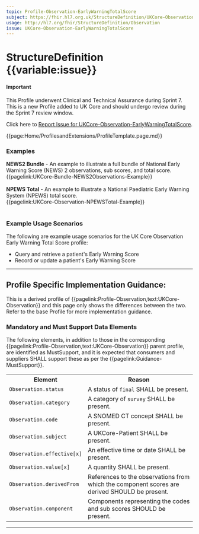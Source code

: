 ```yaml
---
topic: Profile-Observation-EarlyWarningTotalScore
subject: https://fhir.hl7.org.uk/StructureDefinition/UKCore-Observation-EarlyWarningTotalScore
usage: http://hl7.org/fhir/StructureDefinition/Observation
issue: UKCore-Observation-EarlyWarningTotalScore
---
```


# StructureDefinition {{variable:issue}}

<div id="newAsset" markdown="span" class="alert alert-success" role="alert"><h4><i class="fa fa-star"></i> Important</h4>

This Profile underwent Clinical and Technical Assurance during Sprint 7. This is a new Profile added to UK Core and should undergo review during the Sprint 7 review window.

Click here to <a href="https://simplifier.net/HL7FHIRUKCoreR4/UKCore-Observation-EarlyWarningTotalScore/~issues?level=File">Report Issue for UKCore-Observation-EarlyWarningTotalScore</a>.
</div>

<nocheck>
{{page:Home/ProfilesandExtensions/ProfileTemplate.page.md}}

<div id="Examples" class="tabcontent">
  <h3>Examples</h3>
<b>NEWS2 Bundle</b> - An example to illustrate a full bundle of National Early Warning Score (NEWS) 2 observations, sub scores, and total score.<br/>
{{pagelink:UKCore-Bundle-NEWS2Observations-Example}}<br><br>
<b>NPEWS Total</b> - An example to illustrate a National Paediatric Early Warning System (NPEWS) total score.<br/>
{{pagelink:UKCore-Observation-NPEWSTotal-Example}}<br><br>
</div>
</nocheck>

### Example Usage Scenarios ###
The following are example usage scenarios for the UK Core Observation Early Warning Total Score profile:

- Query and retrieve a patient's Early Warning Score
- Record or update a patient's Early Warning Score


<hr class="thickline">

## Profile Specific Implementation Guidance: ##

This is a derived profile of {{pagelink:Profile-Observation,text:UKCore-Observation}} and this page only shows the differences between the two. Refer to the base Profile for more implementation guidance.

### Mandatory and Must Support Data Elements

The following elements, in addition to those in the corresponding {{pagelink:Profile-Observation,text:UKCore-Observation}} parent profile, are identified as MustSupport, and it is expected that consumers and suppliers SHALL support these as per the {{pagelink:Guidance-MustSupport}}.

<table class="assets" title="MustSupport element list">
<tr>
<th class="width30">Element</th>
<th class="width70">Reason</th>
</tr>
<tr>
<td><code>Observation.status</code></td>
<td>A status of <code>final</code> SHALL be present.</td>
</tr>
<tr>
<td><code>Observation.category</code></td>
<td>A category of <code>survey</code> SHALL be present.</td>
</tr>
<tr>
<td><code>Observation.code</code></td>
<td>A SNOMED CT concept SHALL be present.</td>
</tr>
<tr>
<td><code>Observation.subject</code></td>
<td>A UKCore-Patient SHALL be present.</td>
</tr>
<tr>
<td><code>Observation.effective[x]</code></td>
<td>An effective time or date SHALL be present.</td>
</tr>
<tr>
<td><code>Observation.value[x]</code></td>
<td>A quantity SHALL be present.</td>
</tr>
<tr>
<td><code>Observation.derivedFrom</code></td>
<td>References to the observations from which the component scores are derived SHOULD be present.</td>
</tr>
<tr>
<td><code>Observation.component</code></td>
<td>Components representing the codes and sub scores SHOULD be present.</td>
</tr>
</table>

---